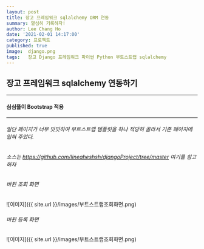 ```yaml
---
layout: post
title: 장고 프레임워크 sqlalchemy ORM 연동
summary: 열심히 기록하자!
author: Lee Chang Ho
date: '2021-02-01 14:17:00'
category: 프로젝트
published: true
image:  django.png
tags:   장고 Django 프레임워크 파이썬 Python 부트스트랩 sqlalchemy
---
```


## 장고 프레임워크 sqlalchemy 연동하기
---
#### 심심풀이 Bootstrap 적용
---
###### 일단 페이지가 너무 밋밋하여 부트스트랩 템플릿을 하나 적당히 골라서 기존 페이지에 입혀 주었다. 

###### 소스는 https://github.com/lineaheshsh/djangoProject/tree/master 여기를 참고하자
###### 바뀐 조회 화면
![이미지]({{ site.url }}/images/부트스트랩조회화면.png)

###### 바뀐 등록 화면
![이미지]({{ site.url }}/images/부트스트랩조회화면.png)


<!--stackedit_data:
eyJoaXN0b3J5IjpbLTY5OTYxMDMzOSwtNzcxODk0MjYyXX0=
-->